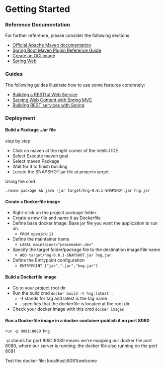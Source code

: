 # Getting Started

### Reference Documentation

For further reference, please consider the following sections:

* [Official Apache Maven documentation](https://maven.apache.org/guides/index.html)
* [Spring Boot Maven Plugin Reference Guide](https://docs.spring.io/spring-boot/docs/2.7.5/maven-plugin/reference/html/)
* [Create an OCI image](https://docs.spring.io/spring-boot/docs/2.7.5/maven-plugin/reference/html/#build-image)
* [Spring Web](https://docs.spring.io/spring-boot/docs/2.7.5/reference/htmlsingle/#web)

### Guides

The following guides illustrate how to use some features concretely:

* [Building a RESTful Web Service](https://spring.io/guides/gs/rest-service/)
* [Serving Web Content with Spring MVC](https://spring.io/guides/gs/serving-web-content/)
* [Building REST services with Spring](https://spring.io/guides/tutorials/rest/)

### Deployment
#### Build a Package .Jar file
step by step
* Click on maven at the right corner of the IntelliJ IDE
* Select Execute maven goal
* Select maven Package
* Wait for it to finish building
* Locate the SNAPSHOT.jar file at project>target

Using the cmd

`./mvnw package && java -jar target/hng-0.0.1-SNAPSHOT.jar hng.jar`

#### Create a Dockerfile image
* Right-click on the project package folder.
* Create a new file and name it as Dockerfile
* Define base docker image: Base jar file you want the application to run on.
  * `FROM openjdk:11`
* Define the maintainer name
  * `LABEL maintainer="peacemaker.dev"`
* Specify the target folder/package file to the destination image/file name
  * `ADD target/hng-0.0.1-SNAPSHOT.jar hng.jar `
* Define the Entrypoint configuration
  * `ENTRYPOINT ["jar","-jar","hng.jar"]`

#### Build a Dockerfile image
* Go to your project root dir
* Run the build cmd
    `docker build -t hng:latest .`
  * -t stands for tag and latest is the tag name
  * . specifies that the dockerfile is located at the root dir
* Check your docker image with this cmd
    `docker images`
#### Run a Dockerfile image in a docker container:publish it on port 8080
`run -p 8081:8080 hng`

-p stands for port
8081:8080 means we're mapping our docker file port 8080, where our server is running; the docker file also running on the port 8081

Test the docker file: localhost:8081/welcome